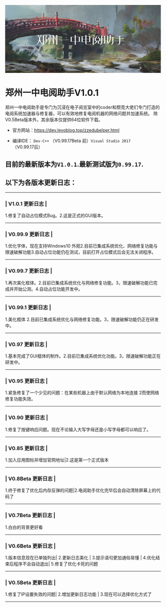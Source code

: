 ![image](https://raw.githubusercontent.com/JimHans/-zzeduhelper-/master/banner.jpg)
# 郑州一中电阅助手V1.0.1
   郑州一中电阅助手是专门为沉浸在电子阅览室中的coder和颓竞大佬们专门打造的电阅系统加速器与修复器，可以有效地修复电阅机器的网络问题并加速系统。
除V0.5Beta版本外，其余版本仅提供64位软件下载。<br>
* 官方网站：https://dev.leyoblog.top/zzedubelper.html <br>

* 编译IDE： `Dev-C++` （V0.99.17Beta 前）`Visual Studio 2017` （V0.99.17后）

## 目前的最新版本为`V1.0.1`.最新测试版为`0.99.17`.
## 以下为各版本更新日志：
__________________________
### |    V1.0.1 更新日志   |
1.修复了自动占位模式Bug。2.这是正式的GUI版本。
__________________________
### |    V0.99.9 更新日志  |
1.优化字体，现在支持Windows10 外观2.目前已集成系统优化、网络修复功能与限速破解功能3.自动占位功能仍在测试，目前打开占位模式后会无法关闭程序。
__________________________
### |    V0.99.7 更新日志  |
1.再次美化框体。2.目前已集成系统优化与网络修复功能。3，限速破解功能已完成并开始公测。4.自动占位功能开发中。
__________________________
### |    V0.99.1 更新日志  |
1.美化框体 2.目前已集成系统优化与网络修复功能。3，限速破解功能仍正在研发中。
__________________________
### |    V0.97 更新日志    |
1.基本完成了GUI框体的制作。2.目前已集成系统优化功能。3，限速破解功能正在研发中。
__________________________
### |    V0.95 更新日志    |
1.紧急修复了一个少见的问题：在某些机器上由于默认网络为本地连接 2而使网络修复功能失效。
__________________________
### |    V0.90 更新日志    |
1.修复了按键响应问题。现在不论输入大写字母还是小写字母都可以响应了。
__________________________
### |    V0.85 更新日志    |
1.加入应用图标并增加官网地址|2.这是第一个正式版本      
__________________________
### |   V0.8Beta 更新日志    |
1.终于修复了优化后内存反弹的问题|2.电阅助手优化完毕后会自动清除屏幕上的代码了   
__________________________
### |   V0.7Beta 更新日志    |
   1.白白的背景更好看   
__________________________
### |   V0.6Beta 更新日志    |
1.版本信息现在已单独列出|
     2.更新日志美化     |
 3.提示语句更加通俗易懂 |
 4.优化结束后程序不会自动退出|
 5.修复了优化卡死的问题 
__________________________
### |   V0.5Beta 更新日志    |
1.修复了IP设置失效的问题|
   2.增加更新日志功能   |
3.现在可以选择优化方式了
__________________________
